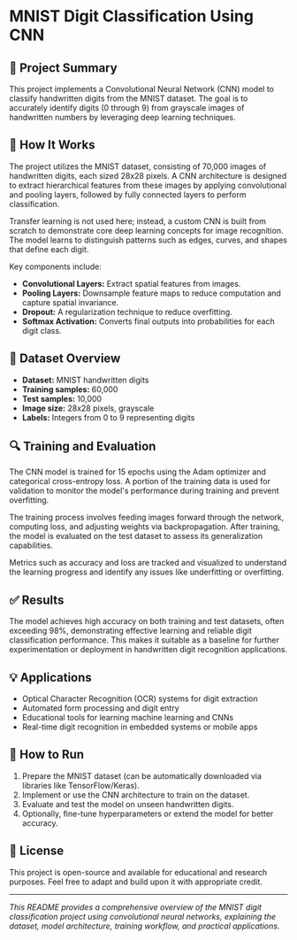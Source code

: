 # MNIST Digit Classification Using CNN

## 📌 Project Summary  
This project implements a Convolutional Neural Network (CNN) model to classify handwritten digits from the MNIST dataset. The goal is to accurately identify digits (0 through 9) from grayscale images of handwritten numbers by leveraging deep learning techniques.

## 🧠 How It Works  
The project utilizes the MNIST dataset, consisting of 70,000 images of handwritten digits, each sized 28x28 pixels. A CNN architecture is designed to extract hierarchical features from these images by applying convolutional and pooling layers, followed by fully connected layers to perform classification.

Transfer learning is not used here; instead, a custom CNN is built from scratch to demonstrate core deep learning concepts for image recognition. The model learns to distinguish patterns such as edges, curves, and shapes that define each digit.

Key components include:  
- **Convolutional Layers:** Extract spatial features from images.  
- **Pooling Layers:** Downsample feature maps to reduce computation and capture spatial invariance.  
- **Dropout:** A regularization technique to reduce overfitting.  
- **Softmax Activation:** Converts final outputs into probabilities for each digit class.

## 📁 Dataset Overview  
- **Dataset:** MNIST handwritten digits  
- **Training samples:** 60,000  
- **Test samples:** 10,000  
- **Image size:** 28x28 pixels, grayscale  
- **Labels:** Integers from 0 to 9 representing digits

## 🔍 Training and Evaluation  
The CNN model is trained for 15 epochs using the Adam optimizer and categorical cross-entropy loss. A portion of the training data is used for validation to monitor the model's performance during training and prevent overfitting.

The training process involves feeding images forward through the network, computing loss, and adjusting weights via backpropagation. After training, the model is evaluated on the test dataset to assess its generalization capabilities.

Metrics such as accuracy and loss are tracked and visualized to understand the learning progress and identify any issues like underfitting or overfitting.

## ✅ Results  
The model achieves high accuracy on both training and test datasets, often exceeding 98%, demonstrating effective learning and reliable digit classification performance. This makes it suitable as a baseline for further experimentation or deployment in handwritten digit recognition applications.

## 💡 Applications  
- Optical Character Recognition (OCR) systems for digit extraction  
- Automated form processing and digit entry  
- Educational tools for learning machine learning and CNNs  
- Real-time digit recognition in embedded systems or mobile apps

## 🧰 How to Run  
1. Prepare the MNIST dataset (can be automatically downloaded via libraries like TensorFlow/Keras).  
2. Implement or use the CNN architecture to train on the dataset.  
3. Evaluate and test the model on unseen handwritten digits.  
4. Optionally, fine-tune hyperparameters or extend the model for better accuracy.

## 📄 License  
This project is open-source and available for educational and research purposes. Feel free to adapt and build upon it with appropriate credit.

---

*This README provides a comprehensive overview of the MNIST digit classification project using convolutional neural networks, explaining the dataset, model architecture, training workflow, and practical applications.*
